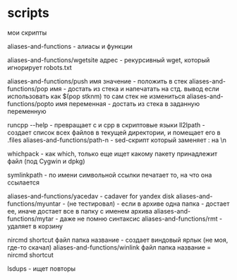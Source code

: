 # scripts
мои скрипты

aliases-and-functions - алиасы и функции


aliases-and-functions/wgetsite адрес            - рекурсивный wget, который игнорирует robots.txt

aliases-and-functions/push имя значение         - положить в стек
aliases-and-functions/pop имя                   - достать из стека и напечатать на стд. вывод
                                                  если использовать как $(pop stknm) то сам стек не измениться
aliases-and-functions/popto имя переменная      - достать из стека в заданную переменную

runcpp --help                                   - превращает c и cpp в скриптовые языки
ll2lpath                                        - создает список всех файлов в текущей директории, и помещает его в .files
aliases-and-functions/path-n                    - sed-скрипт который заменяет : на \n

whichpack                                       - как which, только еще ищет какому пакету принадлежит файл (под Cygwin и dpkg)

symlinkpath                                     - по имени символьной ссылки печатает то, на что она ссылается

aliases-and-functions/yacedav                   - cadaver for yandex disk
aliases-and-functions/myuntar                   - (не тестировал) - если в архиве одна папка - достает ее, иначе достает все в папку с именем архива
aliases-and-functions/mytar                     - даже не помню синтаксис
aliases-and-functions/rmt			- удаляет в корзину

nircmd shortcut файл папка название             - создает виндовый ярлык (не моя, где-то скачал)
aliases-and-functions/winlink файл папка название = nircmd shortcut

lsdups                                          - ищет повторы
